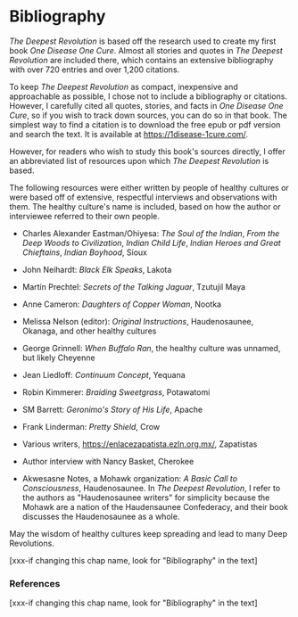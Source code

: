 # Bibliography

_The Deepest Revolution_ is based off the research used to create my first book _One Disease One Cure_. Almost all stories and quotes in _The Deepest Revolution_ are included there, which contains an extensive bibliography with over 720 entries and over 1,200 citations.

To keep _The Deepest Revolution_ as compact, inexpensive and approachable as possible, I chose not to include a bibliography or citations. However, I carefully cited all quotes, stories, and facts in _One Disease One Cure_, so if you wish to track down sources, you can do so in that book. The simplest way to find a citation is to download the free epub or pdf version and search the text. It is available at https://1disease-1cure.com/.

However, for readers who wish to study this book's sources directly, I offer an abbreviated list of resources upon which _The Deepest Revolution_ is based.

The following resources were either written by people of healthy cultures or were based off of extensive, respectful interviews and observations with them. The healthy culture's name is included, based on how the author or interviewee referred to their own people.

* Charles Alexander Eastman/Ohiyesa: _The Soul of the Indian_, _From the Deep Woods to Civilization_, _Indian Child Life_, _Indian Heroes and Great Chieftains_, _Indian Boyhood_, Sioux

* John Neihardt: _Black Elk Speaks_, Lakota

* Martín Prechtel: _Secrets of the Talking Jaguar_, Tzutujil Maya

* Anne Cameron: _Daughters of Copper Woman_, Nootka

* Melissa Nelson (editor): _Original Instructions_, Haudenosaunee, Okanaga, and other healthy cultures

* George Grinnell: _When Buffalo Ran_, the healthy culture was unnamed, but likely Cheyenne

* Jean Liedloff: _Continuum Concept_, Yequana

* Robin Kimmerer: _Braiding Sweetgrass_, Potawatomi

* SM Barrett: _Geronimo's Story of His Life_, Apache

* Frank Linderman: _Pretty Shield_, Crow

* Various writers, https://enlacezapatista.ezln.org.mx/, Zapatistas

* Author interview with Nancy Basket, Cherokee

* Akwesasne Notes, a Mohawk organization: _A Basic Call to Consciousness_, Haudenosaunee. In _The Deepest Revolution_, I refer to the authors as "Haudenosaunee writers" for simplicity because the Mohawk are a nation of the Haudensaunee Confederacy, and their book discusses the Haudenosaunee as a whole.

May the wisdom of healthy cultures keep spreading and lead to many Deep Revolutions.

[xxx-if changing this chap name, look for "Bibliography" in the text]

<div style="break-after:page"></div>

### References

[xxx-if changing this chap name, look for "Bibliography" in the text]
